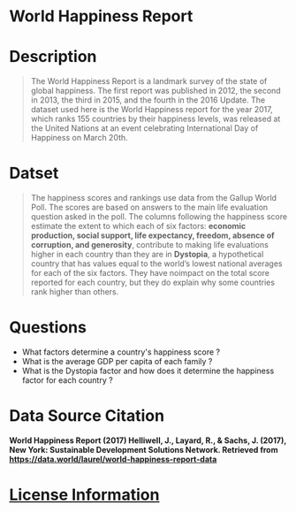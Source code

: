 # World Happiness Report


# Description

> The World Happiness Report is a landmark survey of the state of global happiness. 
The first report was published in 2012, the second in 2013, the third in 2015, and the fourth in the 2016 Update. 
The dataset used here is the World Happiness report for the year 2017, which ranks 155 countries by their happiness levels, was released at the United Nations at an event celebrating International Day of Happiness on March 20th. 

# Datset

> The happiness scores and rankings use data from the Gallup World Poll. 
  The scores are based on answers to the main life evaluation question asked in the poll. 
  The columns following the happiness score estimate the extent to which each of six factors:
  **economic production, social support, life expectancy, freedom, absence of corruption, and generosity**,
  contribute to making life evaluations higher in each country than they are in **Dystopia**, a hypothetical country 
  that has values equal to the world’s lowest national averages for each of the six factors. 
  They have noimpact on the total score reported for each country, but they do explain why some countries rank higher 
  than others.

# Questions 

* What factors determine a country's happiness score ?
* What is the average GDP per capita of each family ?
* What is the Dystopia factor and how does it determine the happiness factor for each country ?

# Data Source Citation 

**World Happiness Report (2017) Helliwell, J., Layard, R., & Sachs, J. (2017), 
New York: Sustainable Development Solutions Network. 
Retrieved from https://data.world/laurel/world-happiness-report-data**

# [License Information](https://creativecommons.org/publicdomain/zero/1.0)
